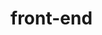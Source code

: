 # front-end

<!-- body:fullscreen {
  overflow: scroll !important;
}
body:-ms-fullscreen {
  overflow: scroll !important;
}
body:-webkit-full-screen {
  overflow: scroll !important;
}
body:-moz-full-screen {
  overflow: scroll !important;
} -->
